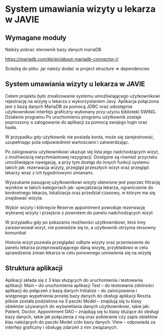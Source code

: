 # System umawiania wizyty u lekarza w JAVIE

##  Wymagane moduły
Należy pobrać sterownik bazy danych mariaDB

https://mariadb.com/kb/en/about-mariadb-connector-j/

Ścieżkę do pliku .jar należy dodać w project structure => dependencies

## System umawiania wizyty u lekarza w JAVIE
Celem projektu było zrealizowanie systemu umożliwiającego użytkownikowi rejestrację na wizytę u lekarza z wykorzystaniem Javy. Aplikacja połączona jest z bazą danych MariaDB za pomocą JDBC oraz udostępnia użytkownikowi interfejs graficzny wykonany przy użyciu biblioteki SWING.
Działanie programu
Po uruchomieniu programu użytkownik zostaje poproszony o zalogowanie do aplikacji za pomocą swojego login oraz hasła.
 
W przypadku gdy użytkownik nie posiada konta, może się zarejestrować, uzupełniając pola odpowiednimi wartościami i zatwierdzając.
 
Po zalogowaniu użytkownikowi ukazuje się lista jego nadchodzących wizyt, z możliwością natychmiastowej rezygnacji. Dostępne są również przycisku umożliwiające nawigację, a przy tym dostęp do innych funkcji systemu takich jak: rezerwacja wizyty, przegląd przeszłych wizyt  oraz przegląd lekarzy wraz z ich tygodniowymi zmianami.
 
Wyszukanie pasującej użytkownikowi wizyty ułatwione jest poprzez filtrację wyników w takich kategoriach jak: specjalizacja lekarza, ograniczenie do konkretnego lekarza, lokalizacja oraz przedział czasowy, w którym ma się znajdować wizyta.
 
Wybór wizyty i kliknięcie Reserve appointment powoduje rezerwację wybranej wizyty i przejście z powrotem do panelu nadchodzących wizyt
 
W przypadku gdy po pokazaniu możliwości użytkownikowi, ktoś inny zarezerwował wizyt, nie powiedzie się to, a użytkownik otrzyma stosowny komunikat
 
Historia wizyt pozwala przeglądać odbyte wizyty oraz przeniesienie do panelu lekarza przeprowadzającego daną wizytę, przykładowo w celu sprawdzenia zmian lekarza w celu ponownego umówienia się na wizytę
 
## Struktura aplikacji
Aplikacji składa się z 3 klas służących do uruchomienia i testowania aplikacji:
Main – do uruchomienia aplikacji
Test – do testowania zdolności aplikacji do połączeń z bazą danych
Initialize – do zainicjowania i wstępnego wypełnienia prostej bazy danych do obsługi aplikacji
Reszta plików została podzielona na 3 paczki
Model – znajdują się tu klasy obiektów używanych do wyświetlania danych użytkownikowi, takie jak: Patient, Doctor, Appointment
DAO – znajdują się tu klasy służące do obsługi bazy danych, takie jak połączenia z nią oraz pobieranie czy zapis obiektów klas należących do paczki Model z/do bazy danych.
VIew – odpowiada za interfejs graficzny i obsługę zdarzeń z nim związanych. 

